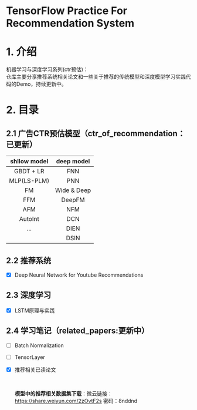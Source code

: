 # TensorFlow Practice For Recommendation System

# 1. 介绍
机器学习与深度学习系列(ctr预估)：  
仓库主要分享推荐系统相关论文和一些关于推荐的传统模型和深度模型学习实践代码的Demo，持续更新中。

# 2. 目录
## 2.1 广告CTR预估模型（ctr_of_recommendation：已更新）

| shllow model | deep model  |
| :----------: | :---------: |
|  GBDT + LR   |     FNN     |
| MLP(LS-PLM)  |     PNN     |
|      FM      | Wide & Deep |
|     FFM      |   DeepFM    |
|     AFM      |     NFM     |
|   AutoInt    |     DCN     |
|     ...      |    DIEN     |
|              |    DSIN     |




## 2.2 推荐系统
- [x] Deep Neural Network for Youtube Recommendations

## 2.3 深度学习
- [x] LSTM原理与实践

## 2.4 学习笔记（related_papers:更新中）
- [ ] Batch Normalization

- [ ] TensorLayer

- [x] 推荐相关已读论文

  ​              
  
  **模型中的推荐相关数据集下载**：微云链接：https://share.weiyun.com/2zOvtF2s 		  密码：8nddnd

